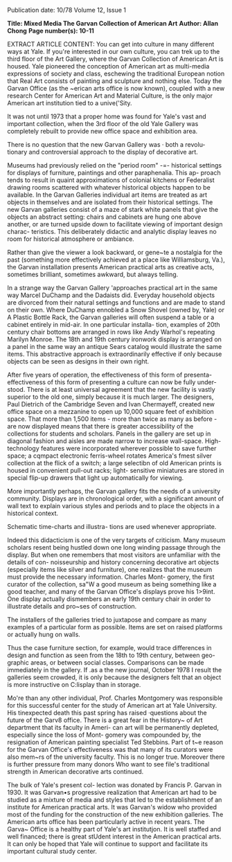 Publication date: 10/78
Volume 12, Issue 1

**Title: Mixed Media The Garvan Collection of American Art**
**Author: Allan Chong**
**Page number(s): 10-11**

EXTRACT ARTICLE CONTENT:
You can get into culture in many 
different ways at Yale. If you're 
interested in our own culture, you can 
trek up to the third floor of the Art 
Gallery, where the Garvan Collection 
of American Art is housed. Yale 
pioneered the conception of American 
art as multi-media expressions of 
society and class, eschewing the 
traditional European notion that Real 
Art consists of painting and sculpture 
and nothing else. Today the Garvan 
Office (as the ~erican arts office is 
now known), coupled with a new 
research Center for American Art and 
Material Culture, is the only major 
American art institution tied to a 
unive('Sity. 

It was not until 1973 that a proper 
home was found for Yale's vast and 
important collection, when the 3rd 
floor of the old Yale Gallery was 
completely rebuilt to provide new 
office space and exhibition area. 

There is no question that the new 
Garvan Gallery was · both a revolu-
tionary and controversial approach 
to the display of decorative art. 

Museums had previously relied on the 
"period room" -=- historical settings 
for displays of furniture, paintings 
and other paraphenalia. This ap-
proach tends to result in quaint 
approximations of colonial kitchens 
or Federalist drawing rooms scattered 
with whatever historical objects 
happen to be available. In the Garvan 
Galleries individual art items are 
treated as art objects in themselves 
and are isolated from their historical 
settings. The new Garvan galleries 
consist of a maze of stark white 
panels that give the objects an 
abstract setting: chairs and cabinets 
are hung one above another, or are 
turned upside down to facilitate 
viewing of important design charac-
teristics. This deliberately didactic and 
analytic display leaves no room for 
historical atmosphere or ambiance. 

Rather than give the viewer a look 
backward, or gene~te a nostalgia for 
the past (something more effectively 
achieved at a place like Williamsburg, 
Va.), the Garvan installation presents 
American practical arts as creative 
acts, sometimes brilliant, sometimes 
awkward, but always telling. 

In a strange way the Garvan 
Gallery 'approaches practical art in the 
same way Marcel DuChamp and the 
Dadaists did. Everyday household 
objects are divorced from their 
natural settings and functions and are 
made to stand on their own. Where 
DuChamp ennobled a Snow Shovel 
(owned by, Yale) or A Plastic Bottle 
Rack, the Garvan galleries will often 
suspend a table or a cabinet entirely 
in mid-air. In one particular installa-
tion, examples of 20th century chair 
bottoms are arranged in rows like 
Andy Warhol's repeating Marilyn 
Monroe. The 18th and 19th century 
ironwork display is arranged on a 
panel in the same way an antique 
Sears catalog would illustrate the 
same items. This abstractive approach 
is extraordinarily effective if only 
because objects can be seen as designs 
in their own right. 

After five years of operation, the 
effectiveness of this form of presenta-
effectiveness of this form of presenting 
a culture can now be fully under-
stood. There is at least universal 
agreement that the new facility is 
vastly superior to the old one, simply 
because it is much larger. The 
designers, Paul Dietrich of the 
Cambridge Seven and Ivan 
Chermayeff, created new office space 
on a mezzanine to open up 10,000 
square feet of exhibition space. That 
more than 1,500 items -
more than 
twice as many as before -
are now 
displayed means that there is greater 
accessibility of the collections for 
students and scholars. Panels in the 
gallery are set up in diagonal fashion 
and aisles are made narrow to 
increase wall-space. High-technology 
features were incorporated wherever 
possible to save further space; a 
cqmpact electronic ferris-wheel rotates 
America's fmest silver collection at the 
flick of a switch; a large selectibn of 
old American prints is housed in 
convenient pull-out racks; light-
sensitive miniatures are stored in 
special flip-up drawers that light up 
automatically for viewing. 

More importantly perhaps, the 
Garvan gallery fits the needs of a 
university community. Displays are in 
chronological order, with a significant 
amount of wall text to explain various 
styles and periods and to place the 
objects in a historical context. 

Schematic time-charts and illustra-
tions are used whenever appropriate. 

Indeed this didacticism is one of the 
very targets of criticism. Many 
museum scholars resent being hustled 
down one long winding passage 
through the display. But when one 
remembers that most visitors are 
unfamiliar with the details of con-
noisseurship and history concerning 
decorative art objects (especially items 
like silver and furniture), one realizes 
that the museum must provide the 
necessary information. Charles Mont-
gomery, the first curator of the 
collection, sa"W a good museum as 
being something like a good teacher, 
and many of the Garvan Office's 
displays prove his 1>9int. One display 
actually dismembers an early 19th 
century chair in order to illustrate 
details and pro~ses of construction. 

The installers of the galleries tried to 
juxtapose and compare as many 
examples of a particular form as 
possible. Items are set on raised 
platforms or actually hung on walls. 

Thus the case furniture section, for 
example, would trace differences in 
design and function as seen from the 
18th to 19th century, between geo-
graphic areas, or between social 
classes. Comparisons can be made 
immediately in the gallery. If .as a 
the new journal, October 1978 
I 
result the galleries seem crowded, it is 
only because the designers felt that an 
object is more instructive on C:lisplay 
than in storage. 

Mo're than any other individual, 
Prof. Charles Montgomery was 
responsible for this successful center 
for the study of American art at Yale 
University. His tinexpected death this 
past spring has raised ·questions about 
the future of the Garv8 office. There 
is a great fear in the History~ of Art 
department that its faculty in Ameri-
can art will be permanently depleted, 
especially since the loss of Mont-
gomery was compounded by, the 
resignation of American painting 
specialist Ted Stebbins. Part of t~e 
reason for the Garvan Office's 
effectiveness was that many of its 
curators were also mem~rs of the 
university faculty. This is no longer 
true. Moreover there is further 
pressure from many donors Who want 
to see file's traditional strength in 
American decorative arts continued. 

The bulk of Yale's present col-
lection was donated by Francis P. 
Garvan in 1930. It was Garvan•s 
progressive realization that American 
art had to be studied as a mixture of 
media and styles that led to the 
establishment of an institute for 
American practical arts. It was 
Garvan's widow who provided most 
of the funding for the construction of 
the new exhibition galleries. The 
American arts office has been 
particularly active in recent years. The 
Garva~ Office is a healthy part of 
Yale's art institutjon. It is well staffed 
and well financed; there is great 
stUdent interest in the American 
practical arts. It can only be hoped 
that Yale will continue to support and 
facilitate its important cultural study 
center.